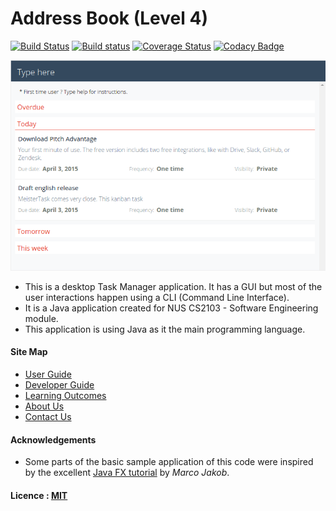 # Address Book (Level 4)

[![Build Status](https://travis-ci.org/CS2103Jan2017-W13-B2/main.svg?branch=master)](https://travis-ci.org/CS2103Jan2017-W13-B2/main)
[![Build status](https://ci.appveyor.com/api/projects/status/3boko2x2vr5cc3w2?svg=true)](https://ci.appveyor.com/project/damithc/addressbook-level4)
[![Coverage Status](https://coveralls.io/repos/github/se-edu/addressbook-level4/badge.svg?branch=master)](https://coveralls.io/github/se-edu/addressbook-level4?branch=master)
[![Codacy Badge](https://api.codacy.com/project/badge/Grade/fc0b7775cf7f4fdeaf08776f3d8e364a)](https://www.codacy.com/app/damith/addressbook-level4?utm_source=github.com&amp;utm_medium=referral&amp;utm_content=se-edu/addressbook-level4&amp;utm_campaign=Badge_Grade)

<img src="docs/images/Ui.png" width="600"><br>

* This is a desktop Task Manager application. It has a GUI but most of the user interactions happen using
  a CLI (Command Line Interface).
* It is a Java application created for NUS CS2103 - Software Engineering module.
* This application is using Java as it the main programming language.

#### Site Map
* [User Guide](docs/UserGuide.md)
* [Developer Guide](docs/DeveloperGuide.md)
* [Learning Outcomes](docs/LearningOutcomes.md)
* [About Us](docs/AboutUs.md)
* [Contact Us](docs/ContactUs.md)


#### Acknowledgements

* Some parts of the basic sample application of this code were inspired by the excellent
  [Java FX tutorial](http://code.makery.ch/library/javafx-8-tutorial/) by *Marco Jakob*.


#### Licence : [MIT](LICENSE)
